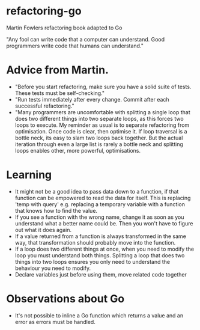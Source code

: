 # refactoring-go
Martin Fowlers refactoring book adapted to Go

"Any fool can write code that a computer can understand. Good programmers write code that humans can understand."

# Advice from Martin.
- "Before you start refactoring, make sure you have a solid suite of tests. These tests must be self-checking."
- "Run tests immediately after every change. Commit after each successful refactoring." 
- "Many programmers are uncomfortable with splitting a single loop that does two different things into two 
   separate loops, as this forces two loops to execute. My reminder as usual is to separate refactoring from 
   optimisation. Once code is clear, then optimise it. If loop traversal is a bottle neck, its easy to slam two
   loops back together. But the actual iteration through even a large list is rarely a bottle neck and splitting 
   loops enables other, more powerful, optimisations.

# Learning
- It might not be a good idea to pass data down to a function, if that function can be empowered to read the data for itself.
  This is replacing 'temp with query' e.g. replacing a temporary variable with a function that knows how to find the value.
- If you see a function with the wrong name, change it as soon as you understand what a better name could be. Then you won't
  have to figure out what it does again.
- If a value returned from a function is always transformed in the same way, that transformation should probably move into the function.
- If a loop does two different things at once, when you need to modify the loop you must understand both things. Splitting a loop that
  does two things into two loops ensures you only need to understand the behaviour you need to modify.
- Declare variables just before using them, move related code together

# Observations about Go
- It's not possible to inline a Go function which returns a value and an error as errors must be handled.